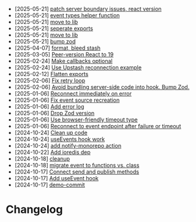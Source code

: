 - [2025-05-21] [patch server boundary issues, react version](https://github.com/RubricLab/events/commit/c628959e5c7c928a8ba0091cb3c9f604f49a7c79)
- [2025-05-21] [event types helper function](https://github.com/RubricLab/events/commit/f64f8ff4868b748f7119694caa0002e0f82b5f15)
- [2025-05-21] [move to lib](https://github.com/RubricLab/events/commit/89a6317f1e9a63e6ec8b2a33e8e99db05a42201d)
- [2025-05-21] [seperate exports](https://github.com/RubricLab/events/commit/2efc31f4715d6e29721ef2c47842774095cac8d1)
- [2025-05-21] [move to lib](https://github.com/RubricLab/events/commit/cdecc9977dbef7a36a6d7e491cd7dc831b4328d4)
- [2025-05-21] [bump zod](https://github.com/RubricLab/events/commit/23c8768b682edfae2e7bd9fb228f85d98ccf07bc)
- [2025-04-07] [format, bleed stash](https://github.com/RubricLab/events/commit/671ff00a2cc819059a02437c3d38d4e879206946)
- [2025-03-05] [Peer-version React to 19](https://github.com/RubricLab/events/commit/c63acd11e8d49c4eca24145d519eeb8048ba9553)
- [2025-02-24] [Make callbacks optional](https://github.com/RubricLab/events/commit/f5d83a9e54c2b1a2dc251ec278b5b1c3952a2bfd)
- [2025-02-24] [Use Upstash reconnection example](https://github.com/RubricLab/events/commit/67b03b6b9a4b4147ff4fbed16e31fe6076747ef3)
- [2025-02-12] [Flatten exports](https://github.com/RubricLab/events/commit/2dc974ac8fb40398f4759016f72f327ef5b1d532)
- [2025-02-06] [Fix retry loop](https://github.com/RubricLab/events/commit/9237d47d5c2d39cf5231ea520291e0bb871c71d8)
- [2025-02-06] [Avoid bundling server-side code into hook. Bump Zod.](https://github.com/RubricLab/events/commit/d81503d74154983bfa2f9d6b2a04cddaf569d36b)
- [2025-01-06] [Reconnect immediately on error](https://github.com/RubricLab/events/commit/92bdcca1192966681afa0411f89c001bc9d6684a)
- [2025-01-06] [Fix event source recreation](https://github.com/RubricLab/events/commit/fe2eecd1044bd62c6b585ec0da170c2b2f076194)
- [2025-01-06] [Add error log](https://github.com/RubricLab/events/commit/ddc3710d64c57c8396b262c479a11e06ac7a2c75)
- [2025-01-06] [Drop Zod version](https://github.com/RubricLab/events/commit/9a7941f9b63ef530410fbc49d60fe6b4e7faa6d8)
- [2025-01-06] [Use browser-friendly timeout type](https://github.com/RubricLab/events/commit/12542ba319de946b825e703a5c1f6a3903a2402c)
- [2025-01-06] [Reconnect to event endpoint after failure or timeout](https://github.com/RubricLab/events/commit/04b943be5d413d3e3d7c8316a794c1a69e0f6627)
- [2024-10-24] [Clean up code](https://github.com/RubricLab/events/commit/1779a672ef8a5771e4b77e62e7c3ba49b985c375)
- [2024-10-24] [useEvents hook work](https://github.com/RubricLab/events/commit/13bc06d3e26fd6d374b66bf95c43253471f3c925)
- [2024-10-24] [add notify-monorepo action](https://github.com/RubricLab/events/commit/58b8bb61af0a633d7f36d5aa78f9f26bec076bc2)
- [2024-10-22] [Add ioredis dep](https://github.com/RubricLab/events/commit/37850e8e16a8127c92d7340ff3a3ca7ae6b8c1fe)
- [2024-10-18] [cleanup](https://github.com/RubricLab/events/commit/2bda73ee524180ead7b55f3c7ee367da9f095c65)
- [2024-10-18] [migrate event to functions vs. class](https://github.com/RubricLab/events/commit/5be674bb0013563b2c897742e676d6a059318dec)
- [2024-10-17] [Connect send and publish methods](https://github.com/RubricLab/events/commit/417145ada1f17d31be2a5f4f962badb662be601f)
- [2024-10-17] [Add useEvent hook](https://github.com/RubricLab/events/commit/d73ace219e6efd841ae811c91fc1543e32c5e2f9)
- [2024-10-17] [demo-commit](https://github.com/RubricLab/events/commit/816cea8d14674a7120242d9ea29b5611dad28be9)
# Changelog

